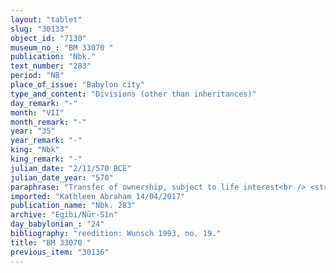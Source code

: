 ```yaml
---
layout: "tablet"
slug: "30133"
object_id: "7130"
museum_no_: "BM 33070 "
publication: "Nbk."
text_number: "283"
period: "NB"
place_of_issue: "Babylon city"
type_and_content: "Divisions (other than inheritances)"
day_remark: "-"
month: "VII"
month_remark: "-"
year: "35"
year_remark: "-"
king: "Nbk"
king_remark: "-"
julian_date: "2/11/570 BCE"
julian_date_year: "570"
paraphrase: "Transfer of ownership, subject to life interest<br /> <strong><sup>f</sup></strong><strong>A</strong>, of her own free will (<em>ina hūd libbi&scaron;u</em>), has transferred the ownership of her properties (<em>nikkassu</em>) located inside and outside the city to her daughter <strong><sup>f</sup>B </strong>under a sealed document (<em>kanāku </em>- <em>dagālu </em>&Scaron;). The transferred amount does not include 5 minas of silver, 2 slaves (<em>amīlūtu</em>) and household goods (<em>ud&ecirc; bīti</em>), that she previously gave to <strong>C</strong> as her daughter&rsquo;s dowry (<em>nudunn&ucirc;</em>). As long as <strong><sup>f</sup>A</strong> will live, she will enjoy the usufruct (<em>akalu akālu</em>) of her assets. She cannot transfer the property (of anything) to anyone, on her own authority (<em>&scaron;alāṭu - nadānu</em>). The text also records that <strong><sup>f</sup>B </strong>will not give any of the properties inherited from her mother to anyone, without (the consent of) her husband, <strong>C</strong>. When <strong><sup>f</sup>A</strong> will die, her assets will be at <strong><sup>f</sup>B</strong>&rsquo;s disposal (<em>ina pāni dagālu</em> N). The text ends invoking the gods&rsquo; curse upon whomever will change (<em>en&ucirc;</em>) the words written in this agreement (<em>dabābu</em>). Names of 6 witnesses and the scribe.<br /> &nbsp;<br /> <strong><sup>f</sup></strong><strong>A</strong> = <sup>f</sup>Silim-I&scaron;tar/Kurigalzu//&Scaron;a-nā&scaron;i&scaron;u; <strong><sup>f</sup>B</strong> = <sup>f</sup>Gula-qā&rsquo;i&scaron;at, daughter of <strong><sup>f</sup>A</strong>; <strong>C</strong> = Bēl-u&scaron;allim/Zēria//Nabāya"
imported: "Kathleen Abraham 14/04/2017"
publication_name: "Nbk. 283"
archive: "Egibi/Nūr-Sîn"
day_babylonian_: "24"
bibliography: "reedition: Wunsch 1993, no. 19."
title: "BM 33070 "
previous_item: "30136"
---
```

